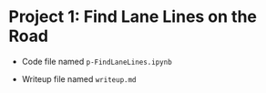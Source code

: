 # Project 1: Find Lane Lines on the Road

* Code file named `p-FindLaneLines.ipynb`

* Writeup file named `writeup.md`

